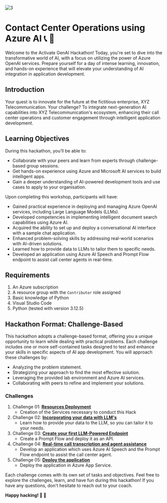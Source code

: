 ![3](https://github.com/user-attachments/assets/dad008f7-0112-45a9-baa0-a2461a67130b)

# Contact Center Operations using Azure AI :telephone_receiver: :robot:
Welcome to the Activate GenAI Hackathon! Today, you're set to dive into the transformative world of AI, with a focus on utilizing the power of Azure OpenAI services. Prepare yourself for a day of intense learning, innovation, and hands-on experience that will elevate your understanding of AI integration in application development.


## Introduction
Your quest is to innovate for the future at the fictitious enterprise, XYZ Telecommunication. Your challenge? To integrate next-generation AI capabilities into XYZ Telecommunication's ecosystem, enhancing their call center operations and customer engagement through intelligent application development.


## Learning Objectives

During this hackathon, you’ll be able to: 
 
- Collaborate with your peers and learn from experts through challenge-based group sessions.  
- Get hands-on experience using Azure and Microsoft AI services to build intelligent apps.  
- Gain a deeper understanding of AI-powered development tools and use cases to apply to your organisation. 

Upon completing this workshop, participants will have:
- Gained practical experience in deploying and managing Azure OpenAI services, including Large Language Models (LLMs).
- Developed competencies in implementing intelligent document search capabilities using Azure AI.
- Acquired the ability to set up and deploy a conversational AI interface with a sample chat application.
- Enhanced problem-solving skills by addressing real-world scenarios with AI-driven solutions.
- Learned how to provide data to LLMs to tailor them to specific needs.
- Developed an application using Azure AI Speech and Prompt Flow endpoint to assist call center agents in real-time.

## Requirements
1. An Azure subscription
2. A resource group with the `Contributor` role assigned
3. Basic knowledge of Python
4. Visual Studio Code
5. Python (tested with version 3.12.5)

## Hackathon Format: Challenge-Based
This hackathon adopts a challenge-based format, offering you a unique opportunity to learn while dealing with practical problems. Each challenge includes one or more self-contained tasks designed to test and enhance your skills in specific aspects of AI app development. You will approach these challenges by:
- Analyzing the problem statement.
- Strategizing your approach to find the most effective solution.
- Leveraging the provided lab environment and Azure AI services.
- Collaborating with peers to refine and implement your solutions.


### Challenges
1. Challenge 01: **[Resources Deployment](Challenge1/README.md)**
   - Creation of the Services necessary to conduct this Hack
2. Challenge 02: **[Incorporating your data with LLM's](Challenge2/README.md)**
   - Learn how to provide your data to the LLM, so you can tailor it to your needs.
3. Challenge 03: **[Create your first LLM-Powered Endpoint](Challenge3/README.md)**
   - Create a Prompt Flow and deploy it as an API.
4. Challenge 04: **[Real-time call transcription and agent assistance](Challenge4/README.md)**
   - Develop an application which uses Azure AI Speech and the Prompt Flow endpoint to assist the call center agent.
5. Challenge 05: **[Deploy the application](Challenge5/README.md)**
   - Deploy the application in Azure App Service.
  
Each challenge comes with its own set of tasks and objectives. Feel free to explore the challenges, learn, and have fun during this hackathon! If you have any questions, don't hesitate to reach out to your coach.

**Happy hacking! :rocket: :rocket:**
